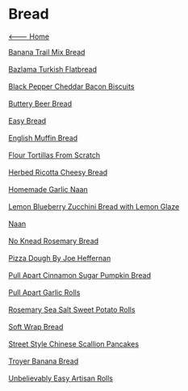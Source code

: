 # Bread

[<--- Home](../about.md)

[Banana Trail Mix Bread](./banana-trail-mix-bread.md)<br><br>
[Bazlama Turkish Flatbread](./bazlama-turkish-flatbread.md)<br><br>
[Black Pepper Cheddar Bacon Biscuits](./black-pepper-cheddar-bacon-biscuits.md)<br><br>
[Buttery Beer Bread](./buttery-beer-bread.md)<br><br>
[Easy Bread](./easy-bread.md)<br><br>
[English Muffin Bread](./english-muffin-bread.md)<br><br>
[Flour Tortillas From Scratch](./flour-tortillas-from-scratch.md)<br><br>
[Herbed Ricotta Cheesy Bread](./herbed-ricotta-cheesy-bread.md)<br><br>
[Homemade Garlic Naan](./homemade-garlic-naan.md)<br><br>
[Lemon Blueberry Zucchini Bread with Lemon Glaze](./lemon-blueberry-zucchini-bread-with-lemon-glaze.md)<br><br>
[Naan](./naan.md)<br><br>
[No Knead Rosemary Bread](./no-knead-rosemary-bread.md)<br><br>
[Pizza Dough By Joe Heffernan](./pizza-dough-by-joe-heffernan.md)<br><br>
[Pull Apart Cinnamon Sugar Pumpkin Bread](./pull-apart-cinnamon-sugar-pumpkin-bread.md)<br><br>
[Pull Apart Garlic Rolls](./pull-apart-garlic-rolls.md)<br><br>
[Rosemary Sea Salt Sweet Potato Rolls](./rosemary-sea-salt-sweet-potato-rolls.md)<br><br>
[Soft Wrap Bread](./soft-wrap-bread.md)<br><br>
[Street Style Chinese Scallion Pancakes](./street-style-chinese-scallion-pancakes.md)<br><br>
[Troyer Banana Bread](./troyer-banana-bread.md)<br><br>
[Unbelievably Easy Artisan Rolls](./unbelievably-easy-artisan-rolls.md)<br><br>
